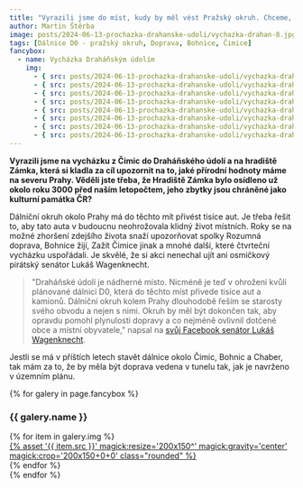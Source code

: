 ```yaml
---
title: "Vyrazili jsme do míst, kudy by měl vést Pražský okruh. Chceme, aby byl veden v tunelech"
author: Martin Štěrba
image: posts/2024-06-13-prochazka-drahanske-udoli/vychazka-drahan-8.jpg
tags: [Dálnice D0 - pražský okruh, Doprava, Bohnice, Čimice]
fancybox:
  - name: Vycházka Draháňským údolím
    img:
      - { src: posts/2024-06-13-prochazka-drahanske-udoli/vychazka-drahan-1.jpg, title: Vycházka Draháňským údolím }
      - { src: posts/2024-06-13-prochazka-drahanske-udoli/vychazka-drahan-2.jpg, title: Vycházka Draháňským údolím }
      - { src: posts/2024-06-13-prochazka-drahanske-udoli/vychazka-drahan-3.jpg, title: Vycházka Draháňským údolím }
      - { src: posts/2024-06-13-prochazka-drahanske-udoli/vychazka-drahan-4.jpg, title: Vycházka Draháňským údolím }
      - { src: posts/2024-06-13-prochazka-drahanske-udoli/vychazka-drahan-5.jpg, title: Vycházka Draháňským údolím }
      - { src: posts/2024-06-13-prochazka-drahanske-udoli/vychazka-drahan-6.jpg, title: Vycházka Draháňským údolím }
      - { src: posts/2024-06-13-prochazka-drahanske-udoli/vychazka-drahan-7.jpg, title: Vycházka Draháňským údolím }
      - { src: posts/2024-06-13-prochazka-drahanske-udoli/vychazka-drahan-8.jpg, title: Vycházka Draháňským údolím }
---
```


**Vyrazili jsme na vycházku z Čimic do Draháňského údolí a na hradiště Zámka, která si kladla za cíl upozornit na to, jaké přírodní hodnoty máme na severu Prahy. Věděli jste třeba, že Hradiště Zámka bylo osídleno už okolo roku 3000 před naším letopočtem, jeho zbytky jsou chráněné jako kulturní památka ČR?**

Dálniční okruh okolo Prahy má do těchto mít přivést tisíce aut. Je třeba řešit to, aby tato auta v budoucnu neohrožovala klidný život místních. Roky se na možné zhoršení zdejšího života snaží upozorňovat spolky Rozumná doprava, Bohnice žijí, Zažít Čimice jinak a mnohé další, které čtvrteční vycházku uspořádali. Je skvělé, že si akci nenechal ujít ani osmičkový pirátský senátor Lukáš Wagenknecht. 

>"Draháňské údolí je nádherné místo. Nicméně je teď v ohrožení kvůli plánované dálnici D0, která do těchto míst přivede tisíce aut a kamionů. Dálniční okruh kolem Prahy dlouhodobě řeším se starosty svého obvodu a nejen s nimi. Okruh by měl být dokončen tak, aby opravdu pomohl plynulosti dopravy a co nejméně ovlivnil dotčené obce a místní obyvatele," napsal na [svůj Facebook senátor Lukáš Wagenknecht](https://www.facebook.com/WagenknechtLuk/posts/pfbid02G3dr1N2K3kizebbyhekQqgtsQ9tXNkjDXpmghomwxzMxmCrEz2nKcK35J38QmMs4l).

Jestli se má v příštích letech stavět dálnice okolo Čimic, Bohnic a Chaber, tak mám za to, že by měla být doprava vedena v tunelu tak, jak je navrženo v územním plánu.

{% for galery in page.fancybox %}
<div class="mt-4">
  <h3>{{ galery.name }}</h3>
  <div class="grid grid-cols-4 gap-4">
  {% for item in galery.img %}
    <div class="">
      <a data-fancybox="gallery" href="{% asset '{{ item.src }}' @path %}" data-caption="{{ item.title }}">{% asset '{{ item.src }}' magick:resize='200x150^' magick:gravity='center' magick:crop='200x150+0+0' class="rounded" %}</a>
    </div>
  {% endfor %}
  </div>
</div>
{% endfor %}
<br/>